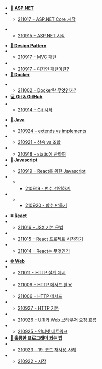 * [&#127797; **ASP.NET**]()
* - [211017 - ASP.NET Core 시작](./Aspdotnet/211017_Aspdotnetcore_Start.md)
<!-- * - [210916 - MVC 구성요소](./Aspdotnet/210916.md)  -->
* - [210915 - ASP.NET 시작](./Aspdotnet/210915_Aspdotnet_Start.md)
<!-- * [**&#128279; C#**]() -->
<!-- * [**&#128196; DataBase**]() -->
<!-- * - [210918 - Mysql Index](./Database/210918.md) -->
* [**&#128158; Design Pattern**]()
* - [210917 - MVC 패턴](./DesignPattern/210917_2.md)
* - [210917 - 디자인 패턴이란?](./DesignPattern/210917_1.md)
* [**🐳 Docker**]()
<!-- * - [211004 - Docker 설치부터 실행까지](./Docker/211004_StartDocker.md) -->
* - [211002 - Docker란 무엇인가?](./Docker/211002_WhatIsDocker.md)
* [**&#128187; Git & GitHub**]()
* - [210914 - Git 시작](./Git/210914.md)
<!-- * [**Internet**]() -->
* [**&#128312; Java**]()
* - [210924 - extends vs implements](./Java/210924_Extends_VS_Implements.md)
* - [210921 - 상속 vs 조합](./Java/210921_Inheritance_VS_Composition.md)
* - [210918 - static에 관하여](./Java/210918_About_Static.md)
* [**&#128313; Javascript**]()
* - [210919 - React를 위한 Javascript](./Javascript/210919_Javascript_For_React.md)
* - - [210919 - 변수 선언하기](./Javascript/210919_Declare_A_Variable.md)
* - - [210920 - 함수 만들기](./Javascript/210920_Create_Function.md)
<!-- * [**&#128305; Kafka**]() -->
<!-- * [**&#128304; Python**]() -->
* [**&#128303; React**]()
* - [211016 - JSX 기본 문법](./React/211016_JSX_Basic_Syntax.md)
* - [211015 - React 프로젝트 시작하기](./React/211015_Start_React.md)
* - [211014 - React는 무엇인가](./React/211014_What_Is_React.md)
<!-- * [**&#128261; Redis**]() -->
* [**&#127760; Web**]()
* - [211011 - HTTP 설계 예시](./Web/211011_HTTP_Design_Example.md)
* - [211009 - HTTP 메서드 활용](./Web/211009_Utilize_HTTP_Method.md)
* - [211006 - HTTP 메서드](./Web/211006_HTTP_Method.md)
* - [210927 - HTTP 기본](./Web/210927_HTTP_Basic.md)
* - [210926 - URI와 Web 브라우저 요청 흐름](./Web/210926_URI_And_Web_Browser_Request_Flow.md)
* - [210925 - 인터넷 네트워크](./Web/210925_Internet_Network.md)
* [**&#128214; 훌륭한 프로그래머 되는 법**]()
* - [210923 - 19. 코드 재사용 사례](./BecomingABetterProgramer/210923_Code_Reuse_Case.md)
* - [210922 - 시작](./BecomingABetterProgramer/210922_Start.md)